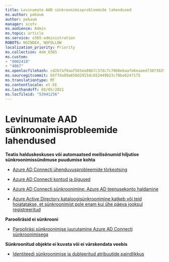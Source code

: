 ```yaml
---
title: Levinumate AAD sünkroonimisprobleemide lahendused
ms.author: pebaum
author: pebaum
manager: scotv
ms.audience: Admin
ms.topic: article
ms.service: o365-administration
ROBOTS: NOINDEX, NOFOLLOW
localization_priority: Priority
ms.collection: Adm_O365
ms.custom:
- "9002418"
- "4867"
ms.openlocfilehash: cd2b7af9aaf565ea9867c37dc7c7066ebaafe6eaaedf307392919aefc03b11a2
ms.sourcegitcommit: b5f7da89a650d2915dc652449623c78be6247175
ms.translationtype: MT
ms.contentlocale: et-EE
ms.lasthandoff: 08/05/2021
ms.locfileid: "53941256"
---
```

# <a name="solutions-to-common-aad-synchronization-problems"></a>Levinumate AAD sünkroonimisprobleemide lahendused

**Teatis halduskeskuses või automaatsed meilisõnumid hiljutise sünkroonimissündmuse puudumise kohta**

- [Azure AD Connecti ühenduvusprobleemide tõrkeotsing](https://docs.microsoft.com/azure/active-directory/hybrid/tshoot-connect-connectivity)

- [Azure AD Connecti kontod ja õigused](https://go.microsoft.com/fwlink/p/?LinkId=820598)

- [Azure AD Connecti sünkroonimine: Azure AD teenusekonto haldamine](https://docs.microsoft.com/azure/active-directory/hybrid/how-to-connect-azureadaccount)

- [Azure Active Directory kataloogisünkroonimine katkeb või teid hoiatatakse, et sünkroonimist pole enam kui ühe päeva jooksul registreeritud](https://support.microsoft.com/help/2882421/directory-synchronization-to-azure-active-directory-stops-or-you-re-warned-that-sync-hasn-t-registered-in-more-than-a-day)
 
**Parooliräsid ei sünkrooni**

- [Parooliräsi sünkroonimise juurutamine Azure AD Connecti sünkroonimisega](https://docs.microsoft.com/azure/active-directory/hybrid/how-to-connect-password-hash-synchronization)

**Sünkroonitud objekte ei kuvata või ei värskendata veebis**

- [Identiteedi sünkroonimise ja dubleeritud atribuutide paindlikkus](https://docs.microsoft.com/azure/active-directory/hybrid/how-to-connect-syncservice-duplicate-attribute-resiliency)
